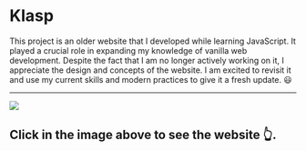 # Klasp
<p>This project is an older website that I developed while learning JavaScript. It played a crucial role in expanding my knowledge of vanilla web development. Despite the fact that I am no longer actively working on it, I appreciate the design and concepts of the website. I am excited to revisit it and use my current skills and modern practices to give it a fresh update. 😃</p>
<hr>
<a href="https://klasp.netlify.app/" target="_blank"><img src="https://i.imgur.com/amqPydw.png"></a>
<h2> Click in the image above to see the website 👆. </h2>
